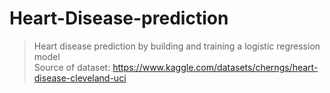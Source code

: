 # Heart-Disease-prediction
> Heart disease prediction by building and training a logistic regression model\
> Source of dataset: https://www.kaggle.com/datasets/cherngs/heart-disease-cleveland-uci
